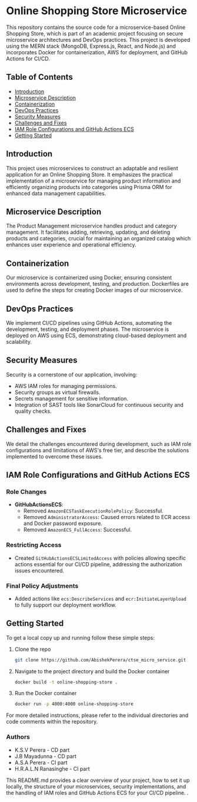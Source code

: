 # Online Shopping Store Microservice

This repository contains the source code for a microservice-based Online Shopping Store, which is part of an academic project focusing on secure microservice architectures and DevOps practices. This project is developed using the MERN stack (MongoDB, Express.js, React, and Node.js) and incorporates Docker for containerization, AWS for deployment, and GitHub Actions for CI/CD.

## Table of Contents

-   [Introduction](#introduction)
-   [Microservice Description](#microservice-description)
-   [Containerization](#containerization)
-   [DevOps Practices](#devops-practices)
-   [Security Measures](#security-measures)
-   [Challenges and Fixes](#challenges-and-fixes)
-   [IAM Role Configurations and GitHub Actions ECS](#iam-role-configurations-and-github-actions-ecs)
-   [Getting Started](#getting-started)

## Introduction

This project uses microservices to construct an adaptable and resilient application for an Online Shopping Store. It emphasizes the practical implementation of a microservice for managing product information and efficiently organizing products into categories using Prisma ORM for enhanced data management capabilities.

## Microservice Description

The Product Management microservice handles product and category management. It facilitates adding, retrieving, updating, and deleting products and categories, crucial for maintaining an organized catalog which enhances user experience and operational efficiency.

## Containerization

Our microservice is containerized using Docker, ensuring consistent environments across development, testing, and production. Dockerfiles are used to define the steps for creating Docker images of our microservice.

## DevOps Practices

We implement CI/CD pipelines using GitHub Actions, automating the development, testing, and deployment phases. The microservice is deployed on AWS using ECS, demonstrating cloud-based deployment and scalability.

## Security Measures

Security is a cornerstone of our application, involving:

-   AWS IAM roles for managing permissions.
-   Security groups as virtual firewalls.
-   Secrets management for sensitive information.
-   Integration of SAST tools like SonarCloud for continuous security and quality checks.

## Challenges and Fixes

We detail the challenges encountered during development, such as IAM role configurations and limitations of AWS's free tier, and describe the solutions implemented to overcome these issues.

## IAM Role Configurations and GitHub Actions ECS

### Role Changes

-   **GitHubActionsECS**:
    -   Removed `AmazonECSTaskExecutionRolePolicy`: Successful.
    -   Removed `AdministratorAccess`: Caused errors related to ECR access and Docker password exposure.
    -   Removed `AmazonECS_FullAccess`: Successful.

### Restricting Access

-   Created `GitHubActionsECSLimitedAccess` with policies allowing specific actions essential for our CI/CD pipeline, addressing the authorization issues encountered.

### Final Policy Adjustments

-   Added actions like `ecs:DescribeServices` and `ecr:InitiateLayerUpload` to fully support our deployment workflow.

## Getting Started

To get a local copy up and running follow these simple steps:

1. Clone the repo

    ```sh
    git clone https://github.com/AbishekPerera/ctse_micro_service.git

    ```

2. Navigate to the project directory and build the Docker container

    ```sh
    docker build -t online-shopping-store .

    ```

3. Run the Docker container
    ```sh
    docker run -p 4000:4000 online-shopping-store
    ```

For more detailed instructions, please refer to the individual directories and code comments within the repository.

### Authors

-   K.S.V Perera - CD part
-   J.B Mayadunna - CD part
-   A.S.A Perera - CI part
-   H.R.A.L.N Ranasinghe - CI part

This README.md provides a clear overview of your project, how to set it up locally, the structure of your microservices, security implementations, and the handling of IAM roles and GitHub Actions ECS for your CI/CD pipeline.
.
